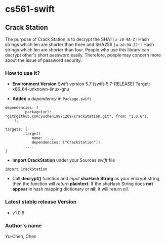 # cs561-swift

## Crack Station
The purpose of Crack Station is to decrypt the SHA1 `[a-z0-9A-Z]` Hash strings which len are shorter than three and SHA256 `[a-z0-9A-Z?!]` Hash strings which len are shorter than four. People who use this library can decrypt other's short password easily. Therefore, poeple may concern more about the issue of password security.


### How to use it?
* **Environment Version**
Swift version 5.7 (swift-5.7-RELEASE)
Target: x86_64-unknown-linux-gnu

* **Added** a *dependency* in `Package.swift`

```
dependencies: [
        .package(url: "git@github.com:yuchen19971209/CrackStation.git", from: "1.0.6"),
    ],
```
```
targets: [
        .target(
            name: ...,
            dependencies: ["CrackStation"])
        .....
]
```

* **Import CrackStation** under your Sources *swift* file
```
import CrackStation
```

* Call **decrypt()** function and *Input* **shaHash String** as your encrypt string, then the function will *return* **plaintext**. If the shaHash String does **not appear** in hash mapping dictionary or **nil**, it will return *nil*.


### Latest stable release Version
* v1.0.6

### Author's name
Yu-Chen, Chen

